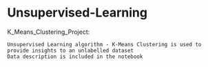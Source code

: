 # Unsupervised-Learning

K_Means_Clustering_Project:

    Unsupervised Learning algorithm - K-Means Clustering is used to provide insights to an unlabelled dataset
    Data description is included in the notebook
